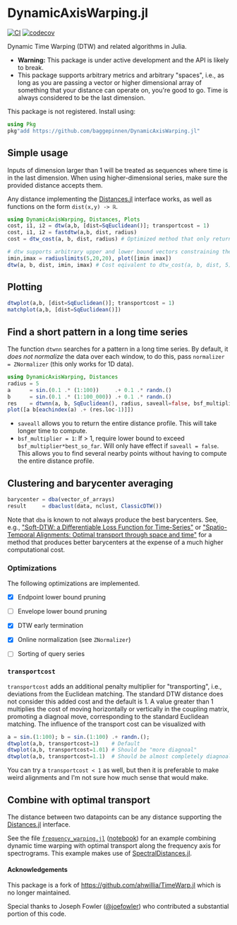# DynamicAxisWarping.jl

[![CI](https://github.com/baggepinnen/DynamicAxisWarping.jl/workflows/CI/badge.svg)](https://github.com/baggepinnen/DynamicAxisWarping.jl/actions)
[![codecov](https://codecov.io/gh/baggepinnen/DynamicAxisWarping.jl/branch/master/graph/badge.svg)](https://codecov.io/gh/baggepinnen/DynamicAxisWarping.jl)


Dynamic Time Warping (DTW) and related algorithms in Julia.

- **Warning:** This package is under active development and the API is likely to break.
- This package supports arbitrary metrics and arbitrary "spaces", i.e., as long as you are passing a vector or higher dimensional array of something that your distance can operate on, you're good to go. Time is always considered to be the last dimension.

This package is not registered. Install using:
```julia
using Pkg
pkg"add https://github.com/baggepinnen/DynamicAxisWarping.jl"
```

## Simple usage

Inputs of dimension larger than 1 will be treated as sequences where time is in the last dimension. When using higher-dimensional series, make sure the provided distance accepts them.

Any distance implementing the [Distances.jl](https://github.com/JuliaStats/Distances.jl) interface works, as well as functions on the form `dist(x,y) -> ℝ`.

```julia
using DynamicAxisWarping, Distances, Plots
cost, i1, i2 = dtw(a,b, [dist=SqEuclidean()]; transportcost = 1)
cost, i1, i2 = fastdtw(a,b, dist, radius)
cost = dtw_cost(a, b, dist, radius) # Optimized method that only returns cost. Supports early stopping, see docstring. Can be made completely allocation free.

# dtw supports arbitrary upper and lower bound vectors constraining the warping path.
imin,imax = radiuslimits(5,20,20), plot([imin imax])
dtw(a, b, dist, imin, imax) # Cost eqivalent to dtw_cost(a, b, dist, 5)
```

## Plotting
```julia
dtwplot(a,b, [dist=SqEuclidean()]; transportcost = 1)
matchplot(a,b, [dist=SqEuclidean()])
```

## Find a short pattern in a long time series
The function `dtwnn` searches for a pattern in a long time series. By default, it *does not normalize* the data over each window, to do this, pass `normalizer = ZNormalizer` (this only works for 1D data).

```julia
using DynamicAxisWarping, Distances
radius = 5
a      = sin.(0.1 .* (1:100))     .+ 0.1 .* randn.()
b      = sin.(0.1 .* (1:100_000)) .+ 0.1 .* randn.()
res    = dtwnn(a, b, SqEuclidean(), radius, saveall=false, bsf_multiplier=1) # takes < 0.1s # DynamicAxisWarping.DTWSearchResult(0.4625287975222824, 73452, (prune_end = 79108, prune_env = 0))
plot([a b[eachindex(a) .+ (res.loc-1)]])
```

- `saveall` allows you to return the entire distance profile. This will take longer time to compute.
- `bsf_multiplier = 1`: If > 1, require lower bound to exceed `bsf_multiplier*best_so_far`. Will only have effect if `saveall = false`. This allows you to find several nearby points without having to compute the entire distance profile.

## Clustering and barycenter averaging
```julia
barycenter = dba(vector_of_arrays)
result     = dbaclust(data, nclust, ClassicDTW())
```
Note that `dba` is known to not always produce the best barycenters. See, e.g., ["Soft-DTW: a Differentiable Loss Function for Time-Series"](https://arxiv.org/pdf/1703.01541.pdf) or ["Spatio-Temporal Alignments: Optimal transport through space and time"](https://arxiv.org/pdf/1910.03860.pdf) for a method that produces better barycenters at the expense of a much higher computational cost.


### Optimizations
The following optimizations are implemented.
- [x] Endpoint lower bound pruning
- [ ] Envelope lower bound pruning
- [x] DTW early termination
- [x] Online normalization (see `ZNormalizer`)
- [ ] Sorting of query series



### `transportcost`
`transportcost` adds an additional penalty multiplier for "transporting", i.e., deviations from the Euclidean matching. The standard DTW distance does not consider this added cost and the default is 1. A value greater than 1 multiplies the cost of moving horizontally or vertically in the coupling matrix, promoting a diagnoal move, corresponding to the standard Euclidean matching. The influence of the transport cost can be visualized with
```julia
a = sin.(1:100); b = sin.(1:100) .+ randn.();
dtwplot(a,b, transportcost=1)    # Default
dtwplot(a,b, transportcost=1.01) # Should be "more diagnoal"
dtwplot(a,b, transportcost=1.1)  # Should be almost completely diagnoal
```
You can try a `transportcost < 1` as well, but then it is preferable to make weird alignments and I'm not sure how much sense that would make.

## Combine with optimal transport
The distance between two datapoints can be any distance supporting the [Distances.jl](https://github.com/JuliaStats/Distances.jl/) interface.

See the file [`frequency_warping.jl`](https://github.com/baggepinnen/DynamicAxisWarping.jl/blob/master/examples/frequency_warping.jl) ([notebook](https://nbviewer.jupyter.org/github/baggepinnen/julia_examples/blob/master/frequency_warping.ipynb)) for an example combining dynamic time warping with optimal transport along the frequency axis for spectrograms. This example makes use of [SpectralDistances.jl](https://github.com/baggepinnen/SpectralDistances.jl).

#### Acknowledgements

This package is a fork of https://github.com/ahwillia/TimeWarp.jl which is no longer maintained.

Special thanks to Joseph Fowler ([@joefowler](https://github.com/joefowler)) who contributed a substantial portion of this code.

[build-img]: https://travis-ci.org/baggepinnen/DynamicAxisWarping.jl.svg?branch=master
[build-url]: https://travis-ci.org/baggepinnen/DynamicAxisWarping.jl
